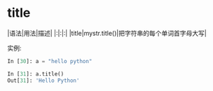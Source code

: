 # title

|语法|用法|描述|
|:|:|:|
|title|mystr.title()|把字符串的每个单词首字母大写|

实例:

```Python
In [30]: a = "hello python"

In [31]: a.title()
Out[31]: 'Hello Python'
```
